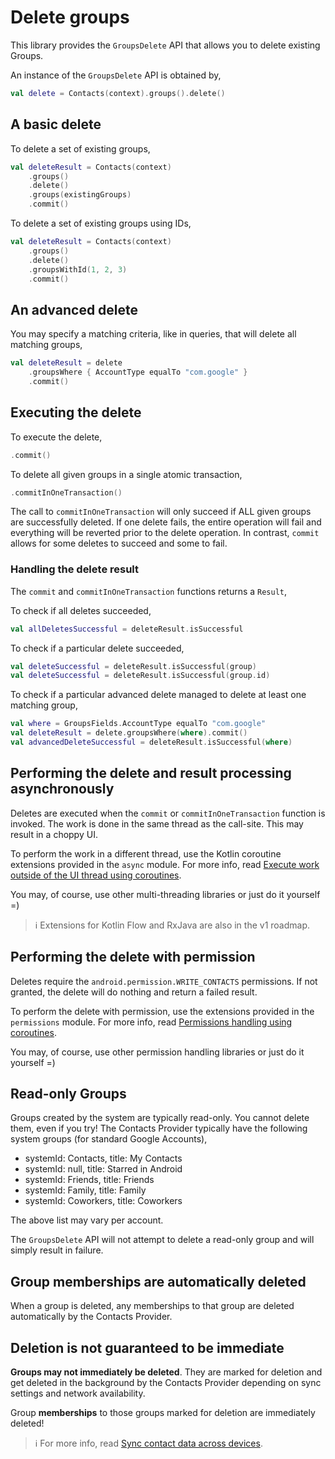 # Delete groups

This library provides the `GroupsDelete` API that allows you to delete existing Groups.

An instance of the `GroupsDelete` API is obtained by,

```kotlin
val delete = Contacts(context).groups().delete()
```

## A basic delete

To delete a set of existing groups,

```kotlin
val deleteResult = Contacts(context)
    .groups()
    .delete()
    .groups(existingGroups)
    .commit()
```

To delete a set of existing groups using IDs,

```kotlin
val deleteResult = Contacts(context)
    .groups()
    .delete()
    .groupsWithId(1, 2, 3)
    .commit()
```

## An advanced delete

You may specify a matching criteria, like in queries, that will delete all matching groups,

```kotlin
val deleteResult = delete
    .groupsWhere { AccountType equalTo "com.google" }
    .commit()
```

## Executing the delete

To execute the delete,

```kotlin
.commit()
```

To delete all given groups in a single atomic transaction,

```kotlin
.commitInOneTransaction()
```

The call to `commitInOneTransaction` will only succeed if ALL given groups are successfully deleted.
If one delete fails, the entire operation will fail and everything will be reverted prior to the
delete operation. In contrast, `commit` allows for some deletes to succeed and some to fail.

### Handling the delete result

The `commit` and `commitInOneTransaction` functions returns a `Result`,

To check if all deletes succeeded,

```kotlin
val allDeletesSuccessful = deleteResult.isSuccessful
```

To check if a particular delete succeeded,

```kotlin
val deleteSuccessful = deleteResult.isSuccessful(group)
val deleteSuccessful = deleteResult.isSuccessful(group.id)
```

To check if a particular advanced delete managed to delete at least one matching group,

```kotlin
val where = GroupsFields.AccountType equalTo "com.google"
val deleteResult = delete.groupsWhere(where).commit()
val advancedDeleteSuccessful = deleteResult.isSuccessful(where)
```

## Performing the delete and result processing asynchronously

Deletes are executed when the `commit` or `commitInOneTransaction` function is invoked. The work is
done in the same thread as the call-site. This may result in a choppy UI.

To perform the work in a different thread, use the Kotlin coroutine extensions provided in the `async` module.
For more info, read [Execute work outside of the UI thread using coroutines](./../async/async-execution-coroutines.md).

You may, of course, use other multi-threading libraries or just do it yourself =)

> ℹ️ Extensions for Kotlin Flow and RxJava are also in the v1 roadmap.

## Performing the delete with permission

Deletes require the `android.permission.WRITE_CONTACTS` permissions. If not granted, the delete
will do nothing and return a failed result.

To perform the delete with permission, use the extensions provided in the `permissions` module.
For more info, read [Permissions handling using coroutines](./../permissions/permissions-handling-coroutines.md).

You may, of course, use other permission handling libraries or just do it yourself =)

## Read-only Groups

Groups created by the system are typically read-only. You cannot delete them, even if you try! The
Contacts Provider typically have the following system groups (for standard Google Accounts),

- systemId: Contacts, title: My Contacts
- systemId: null, title: Starred in Android
- systemId: Friends, title: Friends
- systemId: Family, title: Family
- systemId: Coworkers, title: Coworkers

The above list may vary per account.

The `GroupsDelete` API will not attempt to delete a read-only group and will simply result in
failure.

## Group memberships are automatically deleted

When a group is deleted, any memberships to that group are deleted automatically by the
Contacts Provider.

## Deletion is not guaranteed to be immediate

**Groups may not immediately be deleted**. They are marked for deletion and get deleted in the 
background by the Contacts Provider depending on sync settings and network availability.

Group **memberships** to those groups marked for deletion are immediately deleted!

> ℹ️ For more info, read [Sync contact data across devices](./../entities/sync-contact-data.md).
